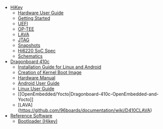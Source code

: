 - [HiKey](https://github.com/96boards/documentation/wiki/HiKey)
  - [Hardware User Guide](https://github.com/96boards/documentation/blob/master/hikey/HiKey_User_Guide_Rev0.2.pdf)
  - [Getting Started](https://github.com/96boards/documentation/wiki/HiKeyGettingStarted)
  - [UEFI](https://github.com/96boards/documentation/wiki/HiKeyUEFI)
  - [OP-TEE](https://github.com/96boards/documentation/wiki/HiKeyOPTEE)
  - [LAVA](https://github.com/96boards/documentation/wiki/HiKeyLAVA)
  - [JTAG](https://github.com/96boards/documentation/wiki/JTAG-on-HiKey)
  - [Snapshots](https://github.com/96boards/documentation/wiki/LatestSnapshots)
  - [Hi6220 SoC Spec](https://github.com/96boards/documentation/blob/master/hikey/Hi6220V100_Multi-Mode_Application_Processor_Function_Description.pdf)
  - [Schematics](https://github.com/96boards/documentation/blob/master/hikey/96Boards-Hikey-Rev-A1.pdf)
- [Dragonboard 410c](https://github.com/96boards/documentation/wiki/Dragonboard-410c)
  - [Installation Guide for Linux and Android](https://github.com/96boards/documentation/wiki/Dragonboard-410c-Installation-Guide-for-Linux-and-Android)
  - [Creation of Kernel Boot Image](https://github.com/96boards/documentation/wiki/Dragonboard-410c-Boot-Image)
  - [Hardware Manual](https://github.com/96boards/documentation/blob/master/dragonboard410c/HardwareManual_DragonBoard.pdf)
  - [Android User Guide](https://github.com/96boards/documentation/blob/master/dragonboard410c/AndroidUserGuide_DragonBoard.pdf)
  - [Linux User Guide](https://github.com/96boards/documentation/blob/master/dragonboard410c/LinuxUserGuide_DragonBoard.pdf)
  - [[OpenEmbedded/Yocto|Dragonboard-410c-OpenEmbedded-and-Yocto]]
  - [LAVA] (https://github.com/96boards/documentation/wiki/D410CLAVA)
- [Reference Software](https://github.com/96boards/documentation/wiki/ReferenceSoftware)
  - [Bootloader (Hikey)](https://github.com/96boards/documentation/wiki/Reference-Bootloader-Hikey)